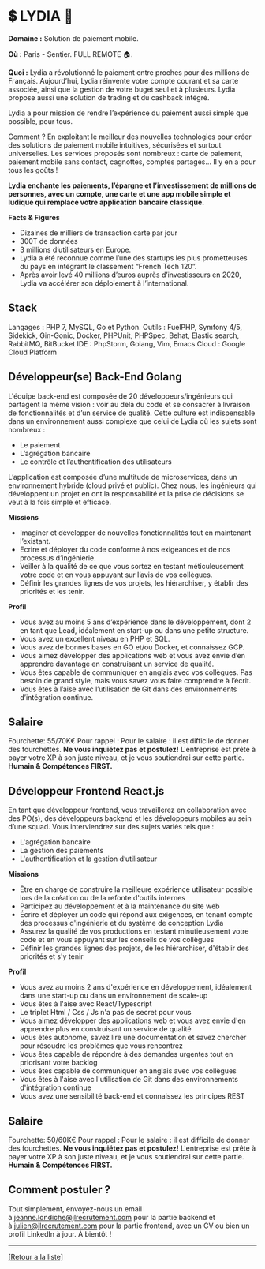 # 💲 LYDIA 📱

**Domaine :** Solution de paiement mobile.

**Où :** Paris - Sentier. FULL REMOTE 🏠.

**Quoi :** Lydia a révolutionné le paiement entre proches pour des millions de Français.
Aujourd’hui, Lydia réinvente votre compte courant et sa carte associée, ainsi que la gestion de votre buget seul et à plusieurs. Lydia propose aussi une solution de trading et du cashback intégré.

Lydia a pour mission de rendre l’expérience du paiement aussi simple que possible, pour tous.

Comment ? En exploitant le meilleur des nouvelles technologies pour créer des solutions de paiement mobile intuitives, sécurisées et surtout universelles. Les services proposés sont nombreux : carte de paiement, paiement mobile sans contact, cagnottes, comptes partagés… Il y en a pour tous les goûts !

**Lydia enchante les paiements, l’épargne et l’investissement de millions de personnes, avec un compte, une carte et une app mobile simple et ludique qui remplace votre application bancaire classique.**

**Facts & Figures**

* Dizaines de milliers de transaction carte par jour
* 300T de données
* 3 millions d’utilisateurs en Europe.
* Lydia a été reconnue comme l’une des startups les plus prometteuses du pays en intégrant le classement “French Tech 120”.
* Après avoir levé 40 millions d’euros auprès d’investisseurs en 2020, Lydia va accélérer son déploiement à l’international.

## Stack

Langages : PHP 7, MySQL, Go et Python.
Outils : FuelPHP, Symfony 4/5, Sidekick, Gin-Gonic, Docker, PHPUnit, PHPSpec, Behat, Elastic search, RabbitMQ, BitBucket
IDE : PhpStorm, Golang, Vim, Emacs
Cloud : Google Cloud Platform

## Développeur(se) Back-End Golang

L'équipe back-end est composée de 20 développeurs/ingénieurs qui partagent la même vision : voir au delà du code et se consacrer à livraison de fonctionnalités et d’un service de qualité.
Cette culture est indispensable dans un environnement aussi complexe que celui de Lydia où les sujets sont nombreux :

* Le paiement
* L’agrégation bancaire
* Le contrôle et l’authentification des utilisateurs

L’application est composée d’une multitude de microservices, dans un environnement hybride (cloud privé et public).
Chez nous, les ingénieurs qui développent un projet en ont la responsabilité et la prise de décisions se veut à la fois simple et efficace.

**Missions**

* Imaginer et développer de nouvelles fonctionnalités tout en maintenant l’existant.
* Ecrire et déployer du code conforme à nos exigeances et de nos processus d’ingénierie.
* Veiller à la qualité de ce que vous sortez en testant méticuleusement votre code et en vous appuyant sur l’avis de vos collègues.
* Définir les grandes lignes de vos projets, les hiérarchiser, y établir des priorités et les tenir.

**Profil**

* Vous avez au moins 5 ans d’expérience dans le développement, dont 2 en tant que Lead, idéalement en start-up ou dans une petite structure.
* Vous avez un excellent niveau en PHP et SQL.
* Vous avez de bonnes bases en GO et/ou Docker, et connaissez GCP.
* Vous aimez développer des applications web et vous avez envie d’en apprendre davantage en construisant un service de qualité.
* Vous êtes capable de communiquer en anglais avec vos collègues. Pas besoin de grand style, mais vous savez vous faire comprendre à l’écrit.
* Vous êtes à l’aise avec l’utilisation de Git dans des environnements d’intégration continue.

## Salaire

Fourchette: 55/70K€
Pour rappel : Pour le salaire : il est difficile de donner des fourchettes. **Ne vous inquiétez pas et postulez!** L'entreprise est prête à payer votre XP à son juste niveau, et je vous soutiendrai sur cette partie. **Humain & Compétences FIRST.**

## Développeur Frontend React.js

En tant que développeur frontend, vous travaillerez en collaboration avec des PO(s), des développeurs backend et les développeurs mobiles au sein d’une squad. Vous interviendrez sur des sujets variés tels que :

* L'agrégation bancaire
* La gestion des paiements
* L'authentification et la gestion d’utilisateur

**Missions**

* Être en charge de construire la meilleure expérience utilisateur possible lors de la création ou de la refonte d'outils internes
* Participez au développement et à la maintenance du site web
* Écrire et déployer un code qui répond aux exigences, en tenant compte des processus d'ingénierie et du système de conception Lydia
* Assurez la qualité de vos productions en testant minutieusement votre code et en vous appuyant sur les conseils de vos collègues
* Définir les grandes lignes des projets, de les hiérarchiser, d'établir des priorités et s'y tenir

**Profil**

* Vous avez au moins 2 ans d'expérience en développement, idéalement dans une start-up ou dans un environnement de scale-up
* Vous êtes à l'aise avec React/Typescript
* Le triplet Html / Css / Js n'a pas de secret pour vous
* Vous aimez développer des applications web et vous avez envie d'en apprendre plus en construisant un service de qualité
* Vous êtes autonome, savez lire une documentation et savez chercher pour résoudre les problèmes que vous rencontrez
* Vous êtes capable de répondre à des demandes urgentes tout en priorisant votre backlog
* Vous êtes capable de communiquer en anglais avec vos collègues
* Vous êtes à l'aise avec l'utilisation de Git dans des environnements d'intégration continue
* Vous avez une sensibilité back-end et connaissez les principes REST

## Salaire

Fourchette: 50/60K€
Pour rappel : Pour le salaire : il est difficile de donner des fourchettes. **Ne vous inquiétez pas et postulez!** L'entreprise est prête à payer votre XP à son juste niveau, et je vous soutiendrai sur cette partie. **Humain & Compétences FIRST.**

## Comment postuler ?

Tout simplement, envoyez-nous un email à jeanne.londiche@jlrecrutement.com pour la partie backend et à julien@jlrecrutement.com pour la partie frontend, avec un CV ou bien un profil LinkedIn à jour. À bientôt !

----
<a href="https://github.com/jlondiche/job-board-php/blob/master/README.md">[Retour a la liste]</a>